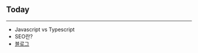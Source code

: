 ## Today

---

- Javascript vs Typescript
- SEO란?
- [블로그](https://velog.io/@yeahzzl/Javascript-vs-Typescript-SEO%EB%9E%80)
